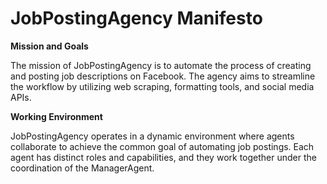 # JobPostingAgency Manifesto

**Mission and Goals**

The mission of JobPostingAgency is to automate the process of creating and posting job descriptions on Facebook. The agency aims to streamline the workflow by utilizing web scraping, formatting tools, and social media APIs.

**Working Environment**

JobPostingAgency operates in a dynamic environment where agents collaborate to achieve the common goal of automating job postings. Each agent has distinct roles and capabilities, and they work together under the coordination of the ManagerAgent.
